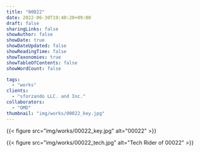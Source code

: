 ```yaml
---
title: "00022"
date: 2022-06-30T19:40:20+09:00
draft: false
sharingLinks: false
showAuthor: false
showDate: true
showDateUpdated: false
showReadingTime: false
showTaxonomies: true
showTableOfContents: false
showWordCount: false

tags:
  - "works"
clients:
  - "sforzando LLC. and Inc."
collaborators:
  - "OMD"
thumbnail: "img/works/00022_key.jpg"
---
```


{{< figure src="img/works/00022_key.jpg" alt="00022" >}}

{{< figure src="img/works/00022_tech.jpg" alt="Tech Rider of 00022" >}}
